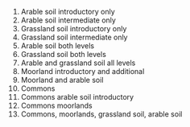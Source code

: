 1. Arable soil introductory only
2. Arable soil intermediate only
3. Grassland soil introductory only
4. Grassland soil intermediate only
5. Arable soil both levels
6. Grassland soil both levels
7. Arable and grassland soil all levels
8. Moorland introductory and additional
9. Moorland and arable soil
10. Commons
11. Commons arable soil introductory
12. Commons moorlands
13. Commons, moorlands, grassland soil, arable soil